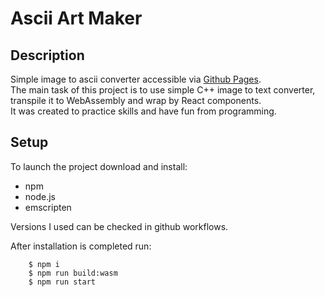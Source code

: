 # Ascii Art Maker

## Description
Simple image to ascii converter accessible via [Github Pages](https://noxsensei.github.io/Ascii-Art-Maker/). <br>
The main task of this project is to use simple C++ image to text converter, transpile it to WebAssembly and wrap by React components. <br>
It was created to practice skills and have fun from programming.

## Setup
To launch the project download and install:
* npm
* node.js
* emscripten

Versions I used can be checked in github workflows.

After installation is completed run:
```shell
    $ npm i
    $ npm run build:wasm
    $ npm run start
```

